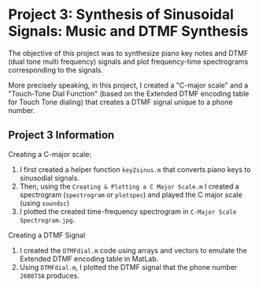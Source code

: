 # Project 3: Synthesis of Sinusoidal Signals: Music and DTMF Synthesis

The objective of this project was to synthesize piano key notes and DTMF (dual tone multi frequency) signals and plot frequency-time spectrograms corresponding to the signals. 

More precisely speaking, in this project, I created a "C-major scale" and a "Touch-Tone Dial Function" (based on the Extended DTMF encoding table for Touch Tone dialing) that creates a DTMF signal unique to a phone number. 

## Project 3 Information 

Creating a C-major scale: 
1. I first created a helper function `key2sinus.m` that converts piano keys to sinusodial signals.
2. Then, using the `Creating & Plotting a C Major Scale.m` I created a spectrogram (`spectrogram` or `plotspec`) and played the C major scale (using `soundsc`) 
3. I plotted the created time-frequency spectrogram in `C-Major Scale Spectrogram.jpg`. 

Creating a DTMF Signal 
1. I created the `DTMFdial.m` code using arrays and vectors to emulate the Extended DTMF encoding table in MatLab. 
2. Using `DTMFdial.m`, I plotted the DTMF signal that the phone number `268073A` produces. 
